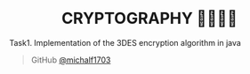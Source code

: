 
<h1 align="center">
  <br>
  <br>
CRYPTOGRAPHY 👨🏽‍💻🔐
  <br>
</h1>
Task1. Implementation of the 3DES encryption algorithm in java



> GitHub [@michalf1703](https://github.com/michalf1703)
